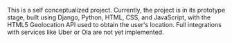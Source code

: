 This is a self conceptualized project.
Currently, the project is in its prototype stage, built using Django, Python, HTML, CSS, and JavaScript, with the HTML5 Geolocation API used to obtain the user's location.
Full integrations with services like Uber or Ola are not yet implemented.
